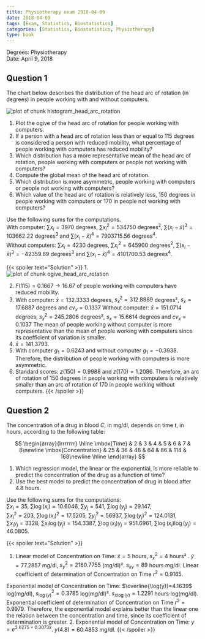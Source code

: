 ```yaml
---
title: Physiotherapy exam 2018-04-09
date: 2018-04-09
tags: [Exam, Statistics, Biostatistics]
categories: [Statistics, Biostatistics, Physiotherapy]
type: book
---
```


Degrees: Physiotherapy  
Date: April 9, 2018

## Question 1

The chart below describes the distribution of the head arc of rotation (in degrees) in people working with and without computers.

<img src="../img/histogram_head_arc_rotation-1.svg" title="plot of chunk histogram_head_arc_rotation" alt="plot of chunk histogram_head_arc_rotation" style="display: block; margin: auto;" />

1. Plot the ogive of the head arc of rotation for people working with computers.
2. If a person with a head arc of rotation less than or equal to 115 degrees is considered a person with reduced mobility, what percentage of people working with computers has reduced mobility?
3. Which distribution has a more representative mean of the head arc of rotation, people working with computers or people not working with computers? 
4. Compute the global mean of the head arc of rotation.
5. Which distribution is more asymmetric, people working with computers or people not working with computers?
6. Which value of the head arc of rotation is relatively less, 150 degrees in people working with computers or 170 in people not working with computers?

Use the following sums for the computations.  
With computer: $\sum x_i=3970$ degrees, $\sum x_i^2=534750$ degrees$^2$, $\sum (x_i-\bar x)^3=103662.22$ degrees$^3$ and $\sum (x_i-\bar x)^4=7903715.56$ degrees$^4$.  
Without computers: $\sum x_i=4230$ degrees, $\sum x_i^2=645900$ degrees$^2$, $\sum (x_i-\bar x)^3=-42359.69$ degrees$^3$ and $\sum (x_i-\bar x)^4=4101700.53$ degrees$^4$.

{{< spoiler text="Solution" >}}
1.
<img src="../img/ogive_head_arc_rotation-1.svg" title="plot of chunk ogive_head_arc_rotation" alt="plot of chunk ogive_head_arc_rotation" style="display: block; margin: auto;" />

2. $F(115)=0.1667 \rightarrow 16.67%$ of people working with computers have reduced mobility.
3. With computer: $\bar x=132.3333$ degrees, $s_x^2=312.8889$ degrees², $s_x=17.6887$ degrees and $cv_x=0.1337$
Without computer:  $\bar x=151.0714$ degrees, $s_x^2=245.2806$ degrees², $s_x=15.6614$ degrees and $cv_x=0.1037$
The mean of people working without computer is more representative than the mean of people working with computers since its coefficient of variation is smaller.
4. $\bar x=141.3793$.
5. With computer $g_1=0.6243$ and without computer $g_1=-0.3938$. Therefore, the distribution of people working with computers is more asymmetric.
6. Standard scores: $z(150)=0.9988$ and $z(170)=1.2086$. Therefore, an arc of rotation of 150 degrees in people working with computers is relatively smaller than an arc of rotation of 170 in people working without computers.
{{< /spoiler >}}


## Question 2
The concentration of a drug in blood $C$, in mg/dl, depends on time $t$, in hours, according to the following table:



$$
\begin{array}{lrrrrrrr}
\hline
\mbox{Time} & 2 & 3 & 4 & 5 & 6 & 7 & 8\newline
\mbox{Concentration} & 25 & 36 & 48 & 64 & 86 & 114 & 168\newline
\hline
\end{array}
$$

1. Which regression model, the linear or the exponential, is more reliable to predict the concentration of the drug as a function of time?
2. Use the best model to predict the concentration of drug in blood after $4.8$ hours.
<!-- 3. According to the logarithmic model, how many hours must pass to have a drug concentration of 100 mg/dl in blood? -->

Use the following sums for the computations:  
$\sum x_i=35$, $\sum \log(x_i)=10.6046$, $\sum y_j=541$, $\sum \log(y_j)=29.147$,  
$\sum x_i^2=203$, $\sum \log(x_i)^2=17.5205$, $\sum y_j^2=56937$, $\sum \log(y_j)^2=124.0131$,  
$\sum x_iy_j=3328$, $\sum x_i\log(y_j)=154.3387$, $\sum \log(x_i)y_j=951.6961$, $\sum \log(x_i)\log(y_j)=46.0805$.

{{< spoiler text="Solution" >}}

1. Linear model of Concentration on Time: 
$\bar x=5$ hours, $s_x^2=4$ hours² . 
$\bar y=77.2857$ mg/dl, $s_y^2=2160.7755$ (mg/dl)². 
$s_{xy}=89$ hours⋅mg/dl. 
Linear coefficient of determination of Concentration on Time $r^2=0.9165$. 

Exponential model of Concentration on Time: 
$\overline{\log(y)}=4.1639$ log(mg/dl), $s_{\log(y)}^2=0.3785$ log(mg/dl)². 
$s_{x\log(y)}=1.2291$ hours⋅log(mg/dl). 
Exponential coefficient of determination of Concentration on Time $r^2=0.9979$. 
Therefore, the exponential model explains better than the linear one the relation between the concentration and time, since its coefficient of determination is greater.
2. Exponential model of Concentration on Time: $y=e^{2.6275 + 0.3073x}$. 
$y(4.8)=60.4853$ mg/dl.
{{< /spoiler >}}





